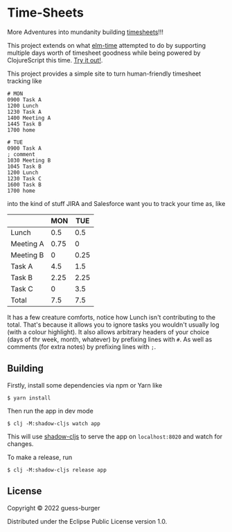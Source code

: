 # Time-Sheets

More Adventures into mundanity building [timesheets](http://guess-burger.github.io/timesheets/)!!!

This project extends on what [elm-time](https://github.com/guess-burger/elm-time) attempted
to do by supporting multiple days worth of timesheet goodness while being powered
by ClojureScript this time. [Try it out!](http://guess-burger.github.io/timesheets/).

This project provides a simple site to turn human-friendly timesheet tracking like
```
# MON
0900 Task A
1200 Lunch
1230 Task A
1400 Meeting A
1445 Task B
1700 home

# TUE
0900 Task A
; comment
1030 Meeting B
1045 Task B
1200 Lunch
1230 Task C
1600 Task B 
1700 home
```

into the kind of stuff JIRA and Salesforce want you to track your time as, like

|           | MON  | TUE  |
|-----------|------|------|
| Lunch     | 0.5  | 0.5  |
| Meeting A | 0.75 | 0    |
| Meeting B | 0    | 0.25 |
| Task A    | 4.5  | 1.5  |
| Task B    | 2.25 | 2.25 |
| Task C    | 0    | 3.5  |
| Total     | 7.5  | 7.5  |

It has a few creature comforts, notice how Lunch isn't contributing to the total.
That's because it allows you to ignore tasks you wouldn't usually log (with a colour highlight).
It also allows arbitrary headers of your choice (days of thr week, month, whatever) by prefixing lines with `#`.
As well as comments (for extra notes) by prefixing lines with `;`.


## Building

Firstly, install some dependencies via npm or Yarn like

    $ yarn install

Then run the app in dev mode

    $ clj -M:shadow-cljs watch app

This will use [shadow-cljs](https://shadow-cljs.github.io/docs/UsersGuide.html) to 
serve the app on `localhost:8020` and watch for changes.

To make a release, run

    $ clj -M:shadow-cljs release app


## License

Copyright © 2022 guess-burger

Distributed under the Eclipse Public License version 1.0.
